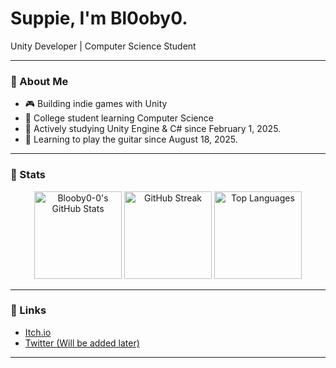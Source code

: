 # Suppie, I'm Bl0oby0.

Unity Developer | Computer Science Student

---

### 🔹 About Me

- 🎮 Building indie games with Unity
- 🏫 College student learning Computer Science
- 📖 Actively studying Unity Engine & C# since February 1, 2025.
- 🎸 Learning to play the guitar since August 18, 2025.
  
---

### 🔹 Stats

<p align="center">
  <img src="https://github-readme-stats.vercel.app/api?username=Blooby0-0&show_icons=true&hide_title=true&hide_border=true&theme=transparent&count_private=true" alt="Blooby0-0's GitHub Stats" height="140">
  <img src="https://github-readme-streak-stats.herokuapp.com?user=Blooby0-0&hide_border=true&theme=transparent" alt="GitHub Streak" height="140">
  <img src="https://github-readme-stats.vercel.app/api/top-langs/?username=Blooby0-0&layout=compact&hide_border=true&theme=transparent" alt="Top Languages" height="140">
</p>

---

### 🔹 Links

- [Itch.io](https://bl0oby.itch.io/)
- [Twitter (Will be added later)](#)

---
